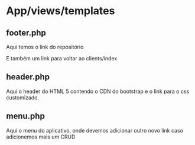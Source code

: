# App/views/templates

## footer.php

Aqui temos o link do repositório

E também um link para voltar ao clients/index


## header.php

Aqui o header do HTML 5 contendo o CDN do bootstrap e o link para o css customizado.


## menu.php

Aqui o menu do aplicativo, onde devemos adicionar outro novo link caso adicionemos mais um CRUD


